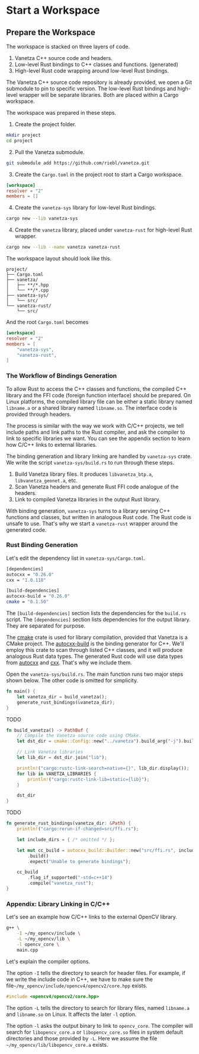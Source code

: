 # Start a Workspace

## Prepare the Workspace

The workspace is stacked on three layers of code.

1. Vanetza C++ source code and headers.
2. Low-level Rust bindings to C++ classes and functions. (generated)
3. High-level Rust code wrapping around low-level Rust bindings.

The Vanetza C++ source code repository is already provided, we open a
Git submodule to pin to specific version. The low-level Rust bindings
and high-level wrapper will be separate libraries. Both are placed
within a Cargo workspace.

The workspace was prepared in these steps.

1. Create the project folder.

  ```bash
  mkdir project
  cd project
  ```

2. Pull the Vanetza submodule.

  ```bash
  git submodule add https://github.com/riebl/vanetza.git
  ```

3. Create the `Cargo.toml` in the project root to start a Cargo
   workspace.

  ```toml
  [workspace]
  resolver = "2"
  members = []
  ```
4. Create the `vanetza-sys` library for low-level Rust bindings.

  ```bash
  cargo new --lib vanetza-sys
  ```

4. Create the `vanetza` library, placed under `vanetza-rust` for
   high-level Rust wrapper.

  ```bash
  cargo new --lib --name vanetza vanetza-rust
  ```

The workspace layout should look like this.

```
project/
├── Cargo.toml
├── vanetza/
│   ├── **/*.hpp
│   └── **/*.cpp
├── vanetza-sys/
│   └── src/
└── vanetza-rust/
    └── src/
```

And the root `Cargo.toml` becomes

```toml
[workspace]
resolver = "2"
members = [
    "vanetza-sys",
    "vanetza-rust",
]
```

### The Workflow of Bindings Generation

To allow Rust to access the C++ classes and functions, the compiled
C++ library and the FFI code (foreign function interface) should be
prepared. On Linux platforms, the compiled library file can be either
a static library named `libname.a` or a shared library named
`libname.so`. The interface code is provided through headers.

The process is similar with the way we work with C/C++ projects, we
tell include paths and link paths to the Rust compiler, and ask the
compiler to link to specific libraries we want. You can see the
appendix section to learn how C/C++ links to external libraries.

The binding generation and library linking are handled by
`vanetza-sys` crate. We write the script `vanetza-sys/build.rs` to run
through these steps.

1. Build Vanetza library files. It produces `libvanetza_btp.a`,
   `libvanetza_geonet.a`, etc.
2. Scan Vanetza headers and generate Rust FFI code analogue of the
   headers.
3. Link to compiled Vanetza libraries in the output Rust library.

With binding generation, `vanetza-sys` turns to a library serving C++
functions and classes, but written in analogous Rust code. The Rust
code is unsafe to use. That's why we start a `vanetza-rust` wrapper
around the generated code.

### Rust Binding Generation

Let's edit the dependency list in `vanetza-sys/Cargo.toml`.

```bash
[dependencies]
autocxx = "0.26.0"
cxx = "1.0.118"

[build-dependencies]
autocxx-build = "0.26.0"
cmake = "0.1.50"
```

The `[build-dependencies]` section lists the dependencies for the
`build.rs` script. The `[dependencies]` section lists dependencies for
the output library. They are separated for purpose.

The [cmake](https://crates.io/crates/cmake) crate is used for library
compilation, provided that Vanetza is a CMake project. The
[autocxx-build](https://crates.io/crates/autocxx-build) is the binding
generator for C++. We'll employ this crate to scan through listed C++
classes, and it will produce analogous Rust data types. The generated
Rust code will use data types from
[autocxx](https://crates.io/crates/autocxx) and
[cxx](https://crates.io/crates/cxx). That's why we include them.

Open the `vanetza-sys/build.rs`. The main function runs two major
steps shown below. The other code is omitted for simplicity.

```rust
fn main() {
    let vanetza_dir = build_vanetza();
    generate_rust_bindings(&vanetza_dir);
}
```

TODO

```rust
fn build_vanetza() -> PathBuf {
    // Compile the Vanetza source code using CMake.
    let dst_dir = cmake::Config::new("../vanetza").build_arg("-j").build();

    // Link Vanetza libraries
    let lib_dir = dst_dir.join("lib");

    println!("cargo:rustc-link-search=native={}", lib_dir.display());
    for lib in VANETZA_LIBRARIES {
        println!("cargo:rustc-link-lib=static={lib}");
    }

    dst_dir
}
```

TODO

```rust
fn generate_rust_bindings(vanetza_dir: &Path) {
    println!("cargo:rerun-if-changed=src/ffi.rs");

    let include_dirs = { /* omitted */ };

    let mut cc_build = autocxx_build::Builder::new("src/ffi.rs", include_dirs)
        .build()
        .expect("Unable to generate bindings");

    cc_build
        .flag_if_supported("-std=c++14")
        .compile("vanetza_rust");
}
```

### Appendix: Library Linking in C/C++

Let's see an example how C/C++ links to the external OpenCV library.

```bash
g++ \
    -I ~/my_opencv/include \
    -L ~/my_opencv/lib \
    -l opencv_core \
    main.cpp
```

Let's explain the compiler options.

The option  `-I` tells the directory to search for header files. For example, if
 we write the include code in C++, we have to make sure the
 file`~/my_opencv/include/opencv4/opencv2/core.hpp` exists.

```c++
#include <opencv4/opencv2/core.hpp>
```

The option `-L` tells the directory to search for library files, named
 `libname.a` and `libname.so` on Linux. It affects the later `-l`
 option.

The option `-l` asks the output binary to link to `opencv_core`. The
compiler will search for `libopencv_core.a` or `libopencv_core.so`
files in system default directories and those provided by `-L`. Here
we assume the file `~/my_opencv/lib/libopencv_core.a` exists.




